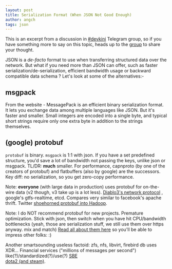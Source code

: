 ```yaml
---
layout: post
title: Serialization Format (When JSON Not Good Enough)
author: angch
tags: json
---
```


This is an excerpt from a discussion in [#devkini][1] Telegram group, so if you have something more to say on this topic, heads up to the [group][1] to share your thought.

[1]:https://telegram.me/joinchat/ACIF0AHECE3dGeOPeqM8zw

JSON is a *de-facto* format to use when transferring structured data over the network. But what if you need more than JSON can offer, such as faster serialization/de-serialization, efficient bandwidth usage or backward compatible data schema ? Let's look at some of the alternatives:-

<!--more-->

## msgpack
From the website - MessagePack is an efficient binary serialization format. It lets you exchange data among multiple languages like JSON. But it's faster and smaller. Small integers are encoded into a single byte, and typical short strings require only one extra byte in addition to the strings themselves.

## (google) protobuf
`protobuf` is binary. `msgpack` is 1:1 with json. If you have a set predefined structure, you'd save a lot of bandwidth not passing the keys, unlike json or msgpack. TL/DR: **much** smaller. For performance, capnproto (by one of the creators of protobuf) and flatbuffers (also by google) are the successors. Key diff: no serialization, so you get zero-copy performance.

Note: **everyone** (with large data in production) uses protobuf for on-the-wire data (v2 though, v3 take up is a lot less). [Diablo3's network protocol](https://github.com/fry/d3) , google's gtfs-realtime, etcd. Compares very similar to facebook's apache thrift. Twitter [shoehorned protobuf into Hadoop](http://www.slideshare.net/kevinweil/protocol-buffers-and-hadoop-at-twitter/26-Enter_Protocol_Buffers_Protocol_Buffers).

Note: I do NOT recommend protobuf for new projects. Premature optimization. Stick with json, then switch when you have hit CPU/bandwidth bottlenecks (yeah, those are serialization stuff, we still use them over https anyway. mix and match) [Read all about them here](https://en.wikipedia.org/wiki/Comparison_of_data_serializatio) so you'll be able to impress other folks: :) 

Another smartsounding useless factoid: zfs, nfs, libvirt, firebird db uses XDR... Financial services ("millions of messages per second") like(?)/standardized(?)/use(?) [SBE](http://real-logic.github.io/simple-binary-encoding/)  
[dota2 (and steam)](https://github.com/SteamRE/SteamKit/tree/master/Resources/Protobufs/dota).
